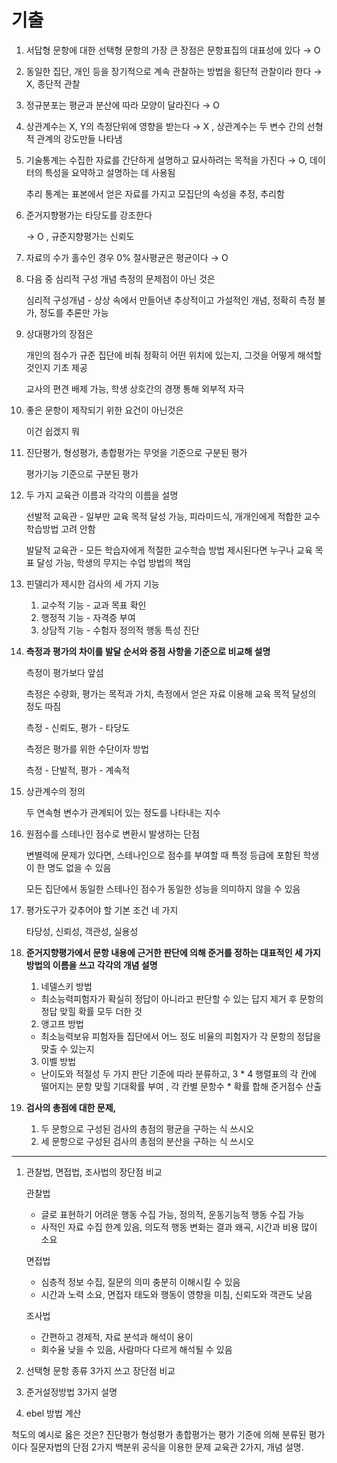 # 기출

1. 서답형 문항에 대한 선택형 문항의 가장 큰 장점은 문항표집의 대표성에 있다 → O
    
2. 동일한 집단, 개인 등을 장기적으로 계속 관찰하는 방법을 횡단적 관찰이라 한다 → X, 종단적 관찰
    
3. 정규분포는 평균과 분산에 따라 모양이 달라진다 → O
    
4. 상관계수는 X, Y의 측정단위에 영향을 받는다 → X , 상관계수는 두 변수 간의 선형적 관계의 강도만들 나타냄
    
5. 기술통계는 수집한 자료를 간단하게 설명하고 묘사하려는 목적을 가진다 → O, 데이터의 특성을 요약하고 설명하는 데 사용됨
    
    추리 통계는 표본에서 얻은 자료를 가지고 모집단의 속성을 추정, 추리함
    
6. 준거지향평가는 타당도를 강조한다
    
    → O , 규준지향평가는 신뢰도
    
7. 자료의 수가 홀수인 경우 0% 절사평균은 평균이다 → O
    
8. 다음 중 심리적 구성 개념 측정의 문제점이 아닌 것은
    
    심리적 구성개념 - 상상 속에서 만들어낸 추상적이고 가설적인 개념, 정확히 측정 불가, 정도를 추론만 가능
    
9. 상대평가의 장점은
    
    개인의 점수가 규준 집단에 비춰 정확히 어떤 위치에 있는지, 그것을 어떻게 해석할 것인지 기초 제공
    
    교사의 편견 배제 가능, 학생 상호간의 경쟁 통해 외부적 자극
    
10. 좋은 문항이 제작되기 위한 요건이 아닌것은
    
    이건 쉽겠지 뭐
    
11. 진단평가, 형성평가, 총합평가는 무엇을 기준으로 구분된 평가
    
    평가기능 기준으로 구분된 평가
    
12. 두 가지 교육관 이름과 각각의 이름을 설명
    
    선발적 교육관 - 일부만 교육 목적 달성 가능, 피라미드식, 개개인에게 적합한 교수학습방법 고려 안함
    
    발달적 교육관 - 모든 학습자에게 적절한 교수학습 방법 제시된다면 누구나 교육 목표 달성 가능, 학생의 무지는 수업 방법의 책임
    
13. 핀델리가 제시한 검사의 세 가지 기능
    
    1. 교수적 기능 - 교과 목표 확인
    2. 행정적 기능 - 자격증 부여
    3. 상담적 기능 - 수험자 정의적 행동 특성 진단
14. **측정과 평가의 차이를 발달 순서와 중점 사항을 기준으로 비교해 설명**
    
    측정이 평가보다 앞섬
    
    측정은 수량화, 평가는 목적과 가치, 측정에서 얻은 자료 이용해 교육 목적 달성의 정도 따짐
    
    측정 - 신뢰도, 평가 - 타당도
    
    측정은 평가를 위한 수단이자 방법
    
    측정 - 단발적, 평가 - 계속적
    
15. 상관계수의 정의
    
    두 연속형 변수가 관계되어 있는 정도를 나타내는 지수
    
16. 원점수를 스테나인 점수로 변환시 발생하는 단점
    
    변별력에 문제가 있다면, 스테나인으로 점수를 부여할 때 특정 등급에 포함된 학생이 한 명도 없을 수 있음
    
    모든 집단에서 동일한 스테나인 점수가 동일한 성능을 의미하지 않을 수 있음
    
17. 평가도구가 갖추어야 할 기본 조건 네 가지
    
    타당성, 신뢰성, 객관성, 실용성
    
18. **준거지향평가에서 문항 내용에 근거한 판단에 의해 준거를 정하는 대표적인 세 가지 방법의 이름을 쓰고 각각의 개념 설명**
    
    1. 네델스키 방법
    
    - 최소능력피험자가 확실히 정답이 아니라고 판단할 수 있는 답지 제거 후 문항의 정답 맞힐 확률 모두 더한 것
    
    2. 앵고프 방법
    
    - 최소능력보유 피험자들 집단에서 어느 정도 비율의 피험자가 각 문항의 정답을 맞출 수 있는지
    
    3. 이벨 방법
    
    - 난이도와 적절성 두 가지 판단 기준에 따라 분류하고, 3 * 4 행렬표의 각 칸에 떨어지는 문항 맞힐 기대확률 부여 , 각 칸별 문항수 * 확률 합해 준거점수 산출
19. **검사의 총점에 대한 문제,**
    
    1. 두 문항으로 구성된 검사의 총점의 평균을 구하는 식 쓰시오
    2. 세 문항으로 구성된 검사의 총점의 분산을 구하는 식 쓰시오

---

1. 관찰법, 면접법, 조사법의 장단점 비교
    
    관찰법
    
    - 글로 표현하기 어려운 행동 수집 가능, 정의적, 운동기능적 행동 수집 가능
    - 사적인 자료 수집 한계 있음, 의도적 행동 변화는 결과 왜곡, 시간과 비용 많이 소요
    
    면접법
    
    - 심층적 정보 수집, 질문의 의미 충분히 이해시킬 수 있음
    - 시간과 노력 소요, 면접자 태도와 행동이 영향을 미침, 신뢰도와 객관도 낮음
    
    조사법
    
    - 간편하고 경제적, 자료 분석과 해석이 용이
    - 회수율 낮을 수 있음, 사람마다 다르게 해석될 수 있음
2. 선택형 문항 종류 3가지 쓰고 장단점 비교
    
3. 준거설정방법 3가지 설명
    
4. ebel 방법 계산


척도의 예시로 옳은 것은?
진단평가 형성평가 총합평가는 평가 기준에 의해 분류된 평가이다
질문자법의 단점 2가지
백분위 공식을 이용한 문제
교육관 2가지, 개념 설명.